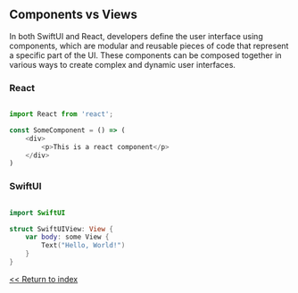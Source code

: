 ## Components vs Views

In both SwiftUI and React, developers define the user interface using components, which are modular and reusable
pieces of code that represent a specific part of the UI. These components can be composed together in various ways to
create complex and dynamic user interfaces.


### React

```javascript

import React from 'react';

const SomeComponent = () => (
    <div>
        <p>This is a react component</p>
    </div>
)

```

### SwiftUI

```swift

import SwiftUI

struct SwiftUIView: View {
    var body: some View {
        Text("Hello, World!")
    }
}

```


[<< Return to index](README.md)